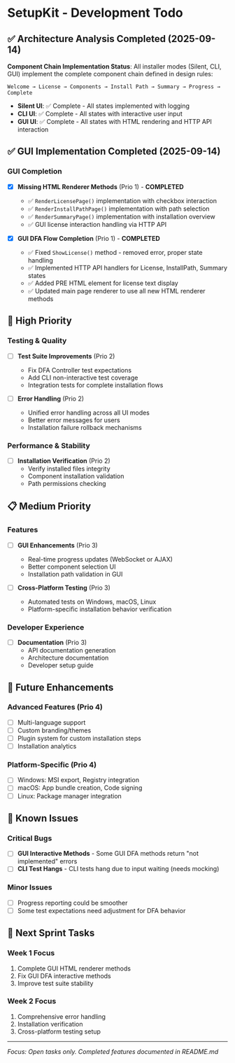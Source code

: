 # SetupKit - Development Todo

## ✅ Architecture Analysis Completed (2025-09-14)

**Component Chain Implementation Status**: All installer modes (Silent, CLI, GUI) implement the complete component chain defined in design rules:

`Welcome → License → Components → Install Path → Summary → Progress → Complete`

- **Silent UI**: ✅ Complete - All states implemented with logging
- **CLI UI**: ✅ Complete - All states with interactive user input
- **GUI UI**: ✅ Complete - All states with HTML rendering and HTTP API interaction

## ✅ GUI Implementation Completed (2025-09-14)

### GUI Completion
- [x] **Missing HTML Renderer Methods** (Prio 1) - **COMPLETED**
  - ✅ `RenderLicensePage()` implementation with checkbox interaction
  - ✅ `RenderInstallPathPage()` implementation with path selection
  - ✅ `RenderSummaryPage()` implementation with installation overview
  - ✅ GUI license interaction handling via HTTP API

- [x] **GUI DFA Flow Completion** (Prio 1) - **COMPLETED**
  - ✅ Fixed `ShowLicense()` method - removed error, proper state handling
  - ✅ Implemented HTTP API handlers for License, InstallPath, Summary states
  - ✅ Added PRE HTML element for license text display
  - ✅ Updated main page renderer to use all new HTML renderer methods

## 🎯 High Priority

### Testing & Quality
- [ ] **Test Suite Improvements** (Prio 2)
  - Fix DFA Controller test expectations
  - Add CLI non-interactive test coverage
  - Integration tests for complete installation flows

- [ ] **Error Handling** (Prio 2)
  - Unified error handling across all UI modes
  - Better error messages for users
  - Installation failure rollback mechanisms

### Performance & Stability  
- [ ] **Installation Verification** (Prio 2)
  - Verify installed files integrity
  - Component installation validation
  - Path permissions checking

## 📋 Medium Priority

### Features
- [ ] **GUI Enhancements** (Prio 3)
  - Real-time progress updates (WebSocket or AJAX)
  - Better component selection UI
  - Installation path validation in GUI

- [ ] **Cross-Platform Testing** (Prio 3)
  - Automated tests on Windows, macOS, Linux
  - Platform-specific installation behavior verification

### Developer Experience
- [ ] **Documentation** (Prio 3)
  - API documentation generation
  - Architecture documentation 
  - Developer setup guide

## 🚀 Future Enhancements

### Advanced Features (Prio 4)
- [ ] Multi-language support
- [ ] Custom branding/themes
- [ ] Plugin system for custom installation steps
- [ ] Installation analytics

### Platform-Specific (Prio 4)
- [ ] Windows: MSI export, Registry integration
- [ ] macOS: App bundle creation, Code signing
- [ ] Linux: Package manager integration

## 🐛 Known Issues

### Critical Bugs
- [ ] **GUI Interactive Methods** - Some GUI DFA methods return "not implemented" errors
- [ ] **CLI Test Hangs** - CLI tests hang due to input waiting (needs mocking)

### Minor Issues
- [ ] Progress reporting could be smoother
- [ ] Some test expectations need adjustment for DFA behavior

## 📝 Next Sprint Tasks

### Week 1 Focus
1. Complete GUI HTML renderer methods
2. Fix GUI DFA interactive methods
3. Improve test suite stability

### Week 2 Focus
1. Comprehensive error handling
2. Installation verification
3. Cross-platform testing setup

---
*Focus: Open tasks only. Completed features documented in README.md*